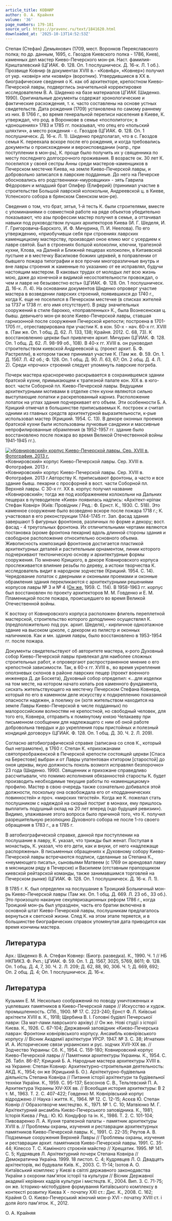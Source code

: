 ```yaml
---
article_title: КОВНИР
author: О. А. Крайняя
volume: '36'
page_numbers: 179-181
source_url: https://pravenc.ru/text/1841620.html
downloaded_at: '2025-10-13T14:52:53Z'
---
```


Степан (Стефан) Демьянович (1709, мест. Воронков Переяславского полка; по др. данным, 1695, с. Гвоздов Киевского полка - 1786, Киев), каменных дел мастер Киево-Печерского мон-ря. Наст. фамилия- Кришталевский (ЦГИАК. Ф. 128. Оп. 1 послушническ. Д. 16-к. Л. 1 об.). Прозвище Ковнир (в документах XVIII в.- «Ковнѣр», «Ковнер») получил от укр. «ковнiр» или «ковмiр» (воротник). Утвердившиеся в ХХ в. биографические сведения о К. как об архитекторе, крепостном Киево-Печерской лавры, подверглись значительной корректировке исследователем В. А. Шиденко на базе материалов ЦГИАК (Шиденко. 1990). Оригинальные документы содержат хронологические и фактические расхождения, т. к. часто составлены на основе устных свидетельств. Дата рождения (1709) установлена по самому раннему из них. В 1766 г., во время генеральной переписи населения в Киеве, К. утверждал, что род. в Воронкове в семье «посполитого»; в «доношениях» 1783 и 1785 гг. показывал, что отец его «польский шляхтич», а место рождения - с. Гвоздов (ЦГИАК. Ф. 128. Оп. 1 послушническ. Д. 16-к. Л. 1). Шиденко предполагал, что в с. Гвоздов семья К. переехала вскоре после его рождения, и когда требовались документы о происхождении и вероисповедании (напр., при поступлении в мон-рь), К. проще было получить их у священника по месту последнего долгосрочного проживания. В возрасте ок. 30 лет К. поселился у своей сестры Анны среди мастеров-каменщиков в Печерском местечке Киева, на земле Киево-Печерской лавры, и добровольно записался в лаврские подданные. До него на Печерске обосновались его родственники-«муровщики» - зять Гаврила Фёдорович и младший брат Олифер (Елиферий) (принимал участие в строительстве Большой лаврской колокольни, Андреевской ц. в Киеве, Успенского собора в брянском Свенском мон-ре).

Сведения о том, что брат, зятья, 1-й тесть К. были строителями, вместе с упоминаниями о совместной работе на ряде объектов убедительно показывают, что азы профессии мастер получил в семье, а оттачивал навыки под руководством лучших архитекторов Киева (И. Г. Шеделя, И. Г. Григоровича-Барского, И. Ф. Мичурина, П. И. Неелова). По его утверждению, «приобучивши себя при строениях лаврских каменщицкому мастерству, производил оное елико мог с усердием к лавре святой. Был в строениях болшой колоколни, ключни, трапезной кухни, Клова, на Далней и Ближней пещерах колоколен, в Китаевской пустыне и в местечку Василкове божиих церквей, в поправлении от бывшего пожара типографии и все прочии многоразличные внутрь и вне лавры строения ж каменные по указанию от ее исправлял, будучи настоящим мастером. В каковых трудах от молодых лет всю жизнь мою, даже до конечной и видимой несостоятельности провождал, о чем и лавре не безызвестно есть» (ЦГИАК. Ф. 128. Оп. 1 послушническ. Д. 16-к. Л. 4). На основании документов Шиденко опроверг участие мастера в возведении лаврских строений, появившихся до 1740 г., когда К. еще не поселился в Печерском местечке (в списках жителей за 1737 и 1738 гг. его имя отсутствует). В ряду значительных сооружений в стиле барокко, «поправленных» К., была Вознесенская ц. бывш. девичьего мон-ря возле Киево-Печерской лавры, ставшая гарнизонной после сооружения Печерской крепости; построена в 1701-1705 гг., отреставрирована при участии К. в кон. 50-х - нач. 60-х гг. XVIII в. (Там же. Оп. 1 общ. Д. 62. Л. 133, 138; Крайня. 2012. С. 68, 73). К восстановлению церкви был привлечен архит. Мичурин (ЦГИАК. Ф. 128. Оп. 1 общ. Д. 62. Л. 98-99 об., 108). В 40-х гг. XVIII в. он руководил строительством киевской Андреевской ц. (проект архит. Б. Ф. Растрелли), в котором также принимал участие К. (Там же. Ф. 59. Оп. 1. Д. 1567. Л. 42 об.; Ф. 128. Оп. 1 общ. Д. 90. Л. 63, 67; Оп. 2 общ. Д. 4. Л. 2). Среди «прочих» строений следует упомянуть лаврские погреба.

Почерк мастера красноречиво раскрывается в сохранившемся здании братской кухни, примыкающем к трапезной палате кон. ХIХ в. в юго-вост. части Соборной пл. Киево-Печерской лавры. Ведущими архитектурными мотивами в отделке стен кухни являются сильно выступающие лопатки и раскрепованный карниз. Расположение лопаток на углах здания подчеркивает его объем. Эти особенности Б. А. Крицкий отмечал в большинстве приписываемых К. построек и считал одними из главных средств архитектурной выразительности, к-рые использовал мастер (Крицкий. 1954. С. 13). В декоре оконных проемов братской кухни были использованы лучковые сандрики и массивные непрофилированные обрамления (в 1952-1957 гг. здание было восстановлено после пожара во время Великой Отечественной войны 1941-1945 гг.).

[![«Ковнировский» корпус Киево-Печерской лавры. Сер. XVIII в. Фотография. 2013 г.](https://pravenc.ru/data/2015/03/18/1234040019/i200.jpg "Кликните для увеличения картинки")](https://pravenc.ru/data/2015/03/18/1234040019/i400.jpg)«Ковнировский» корпус Киево-Печерской лавры. Сер. XVIII в. Фотография. 2013 г.  
«Ковнировский» корпус Киево-Печерской лавры. Сер. XVIII в. Фотография. 2013 г.Авторству К. приписывают фронтоны, а часто и все здание бывш. пекарни с просфорней в вост. части Соборной пл. Верхней лавры. С 30-х гг. ХХ в. корпус получил название «Ковнировский»; тогда же под изображением колокольни на Дальних пещерах в путеводителе «Киев» появилась надпись: «Архiтект-крiпак Стефан Ковнiр» (Киïв: Провiдник / Ред.: Ф. Ернст. К., 1930. С. 518). Это каменное сооружение было возведено вскоре после пожара 1718 г.; К. участвовал в его реконструкции 1744-1745 гг. Зап. фасад здания завершают 5 фигурных фронтонов, различных по форме и декору; вост. фасад - 4 треугольных фронтона. Их отличительными чертами являются постановка (кроме фронтона пекарни) вдоль длинной стороны здания и свободное расположение относительно основного объема. Живописность композиций фронтонов достигается пластикой архитектурных деталей и растительным орнаментом, линии которого подчеркивают тектоническую основу и архитектурные формы сооружения. По мнению Крицкого, в декоре Ковнировского корпуса прослеживается влияние резьбы по дереву, а истоки творчества К. исследователь видит в народном зодчестве (Крицкий. 1954. С. 14). Чередование лопаток с дверными и оконными проемами и оконные обрамления здания перекликаются с архитектурными решениями корпусов лавры № 3 и № 4 ([Он же.](<https://pravenc.ru/text/Он же .html>) 1959. С. 114). В 1958-1963 гг. корпус был восстановлен по проекту архитекторов М. М. Говденко и Е. М. Пламеницкой после пожара, происшедшего во время Великой Отечественной войны.

К востоку от Ковнировского корпуса расположен флигель переплетной мастерской, строительство которого доподлинно осуществлял К. (предположительно под рук. архит. Шеделя),- кирпичное одноэтажное здание на высоком цоколе, c декором из пилястр и оконных наличников. Как и мн. здания лавры, было восстановлено в 1953-1954 гг. после пожара.

Документы свидетельствуют об авторитете мастера, к-рого Духовный собор Киево-Печерской лавры привлекал для наиболее сложных строительных работ, и опровергают распространенное мнение о его крепостной зависимости. Так, в 60-х гг. XVIII в., во время укрепления оползневых склонов в районе лаврских пещер (проект военного инженера Д. де Боскета), Духовный собор определил: «...для изделки на том месте, на котором начато копать ров каменного фундамента, сискать жительствующего на местечку Печерском Стефана Ковнера, который по его в каменном деле искусству к подкреплению показанной опасности надежен, а поелику он (хотя жительством находится на земле Лавры Киево-Печерской в числе подданных) по малороссийским волностям не крепостной, но свободный человек, для того его, Ковнера, отправить к помянутому князю Челакаеву при письменном сообщении для надлежащего с ним об оной работе добровольна твердых и до укрепления горы пристойных и полезный кондиций договору» (ЦГИАК. Ф. 128. Оп. 1 общ. Д. 30. Ч. 2. Л. 209).

Согласно автобиографической справке (записана со слов К., который был неграмотен), в 1760 г. Степан К. «прихожанами святопреображенской в Печерской крепости состоящей церкви [Спаса на Берестове] выбран и от Лавры упатентован ктитором [старостой] до оноя церквы, якую должность поколь возмогл исправлял безпорочно» 23 года (Шиденко. 1990). Священник и прихожане справедливо рассчитывали, что помимо исполнения обязанностей старосты К. будет производить необходимые текущие работы по «каменщицкому» профилю. Мастер в свою очередь также сознательно добивался этой должности, поскольку она освобождала его от «подданнических повинностей» и проч. «мирских тягостей». Когда же К. пожелал стать послушником с надеждой на скорый постриг в монахи, ему пришлось выплатить подушный оклад на 20 лет вперед («до будущей ревизии»). Видимо, улаживание этого вопроса было причиной того, что К. получил разрешительную резолюцию Духовного собора не после 1-го своего обращения в 1783 г., а в 1785 г.

В автобиографической справке, данной при поступлении на послушание в лавру, К. указал, что трижды был женат. Поступая в монастырь, К. указал, что его дети, как и внуки, от него «надлежаще распоряжены». В письменных обращениях к Духовному собору Киево-Печерской лавры встречаются подписи, сделанные за Степана К., «неумеющего писать», сыновьями Матвеем (с 1769 он арендовал лавку в мясницком ряду в Печерске) и Василием (отставным прапорщиком киевской рейтарской команды, также занимавшимся торговлей на Печерском рынке) (ЦГИАК. Ф. 128. Оп. 1 послушническ. Д. 16-к. Л. 1).

В 1785 г. К. был определен на послушание в Троицкий Больничный мон-рь Киево-Печерской лавры (Там же. Оп. 1 общ. Д. 669. Л. 23 об., 33 об.). Это произошло накануне секуляризационных реформ 1786 г., когда Троицкий мон-рь был упразднен, часть его братии включена в основной штат Киево-Печерской лавры, послушникам предлагалось вернуться к светской жизни. След К. на этом этапе теряется, и в большинстве биографических справок упомянутая дата приводится как время кончины мастера.

## Литература

Арх.: Шиденко В. А. Стефан Ковнер: (Биогр. разведка). К., 1990. Ч. 1 // НБ НКПИКЗ. Ф. Ркп.; ЦГИАК. Ф. 59. Оп. 1. Д. 1567, 3025, 5769, 8611; Ф. 128. Оп. 1 общ. Д. 4, 7, 30. Ч. 2. Л. 209; Д. 62, 88, 90, 306. Ч. 1; Д. 669, 692; Оп. 2 общ. Д. 4; Оп. 1 послушническ. Д. 16-к.

## Литература

Кузьмин Е. М. Несколько соображений по поводу уничтоженных и уцелевших памятников в Киево-Печерской лавре // Искусство и худож. промышленность. СПб., 1900. № 17. С. 223-240; Ернст Ф. Л. Киïвськi архiтекти ХVIII в. К., 1918; Щербина В. I. Головнi будiвлi Печерськоï лаври: (За мат-лами лаврського архiву) // Он же. Новi студiï з iсторiï Києва. К., 1926. С. 67-104; Державний заповiдник «Києво-Печерська лавра»: Фронтони ковнiрiвського корпусу. Ансамбль ковнiрiвського корпусу // Вiсник Академiï архiтектури УРСР. 1947. № 3. С. 38; Игнаткин И. А. Исторические связи украинских и рус. зодчих ХVII-ХIX вв. // Зодчество Украины: Сб. К., 1954. С. 159-180; Ковнировский корпус Киево-Печерской лавры // Памятники архитектуры Украины. К., 1954. С. 26. Табл. 86-87; Крицкий Б. А. Народные мастера архитектуры ХVIII в. на Украине: Степан Ковнир: Архитектурно-строительная деятельность: АКД. К., 1954; он же (Крицький Б. О.). Архiтектурно-будiвельна дiяльнiсть Степана Ковнiра // Питання iсторiï архiтектури та будiвельноï технiки Украïни. К., 1959. С. 95-137; Безсонов С. В., Тельтевский П. А. Архитектура Украины ХIV-XIX вв. // Всеобщая история архитектуры: В 2 т. М., 1963. Т. 2. С. 407-422; Говденко М. Ковнiрiвський корпус вiдроджено // Наука i життя. К., 1964. № 12. С. 12-15; Асєєв Ю. Степан Ковнiр // Образотворче мистецтво. К., 1971. № 1. С. 10; Матвiєнко М. Г. Архiтектурний ансамбль Києво-Печерського заповiдника. К., 1981; Iсторiя Києва / Ред.: Ю. Ю. Кондуфор та iн. К., 1986. Т. 2. С. 101-104; Пивоваренко Л. А. Кухня трапезной палаты - памятник архитектуры ХVIII в. // Проблемы охраны, изучения и реставрации архитектурных памятников Киево-Печерской лавры. К., 1991. С. 22-35; Реутов А. В. Подземные сооружения Верхней Лавры // Проблемы охраны, изучения и реставрации архит. памятников Киево-Печерской лавры. 1991. С. 35-44; Кiлессо Т. С. Камiнного строєнiя майстер // Хрещатик. 1995. № 141. С. 5; Кудрявцев Л. Архiтектурний почерк Степана Ковнiра // Демократична Украïна. 1999. 18 листоп. С. 4; Кудрявцев Л. О. Двадцять архiтекторiв, якi будували Киïв. К., 2003. С. 11-14; Iзотов А. О. Китаïвський комплекс у Києвi в свiтлi державного законодавства Украïни з охорони пам'яток iсторiï та культури // Вiсник Державноï академiï керiвних кадрiв культури i мистецтв. К., 2004. Вип. 3. С. 71-75; он же. Iсторико-мiстобудiвне формування Китаïвського комплексу в контекстi розвитку Києва Х - початку ХХI ст.: Дис. К., 2008. С. 162; Крайня О. О. Києво-Печерський жiночий мон-р ХVI - початку ХVIII ст. i доля його пам'яток. К., 2012.

О. А. Крайняя
